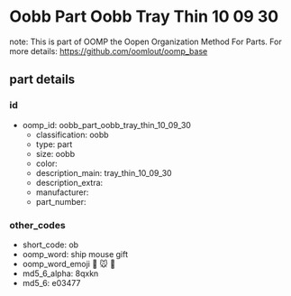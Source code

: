 # Oobb Part Oobb Tray Thin 10 09 30  

note: This is part of OOMP the Oopen Organization Method For Parts. For more details: https://github.com/oomlout/oomp_base

##  part details





### id
* oomp_id: oobb_part_oobb_tray_thin_10_09_30
  * classification: oobb
  * type: part
  * size: oobb
  * color: 
  * description_main: tray_thin_10_09_30
  * description_extra: 
  * manufacturer: 
  * part_number: 

### other_codes
* short_code: ob
* oomp_word: ship mouse gift
* oomp_word_emoji :ship: :mouse: :gift:
* md5_6_alpha: 8qxkn
* md5_6: e03477